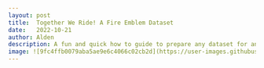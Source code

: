 ```yaml
---
layout: post
title:  Together We Ride! A Fire Emblem Dataset
date:   2022-10-21
author: Alden
description: A fun and quick how to guide to prepare any dataset for analysis
image: ![9fc4ffb0079aba5ae9e6c4066c02cb2d](https://user-images.githubusercontent.com/112586829/197296771-3be8159d-b84d-4e18-84f3-d0c12798df6f.jpg)
---
```

